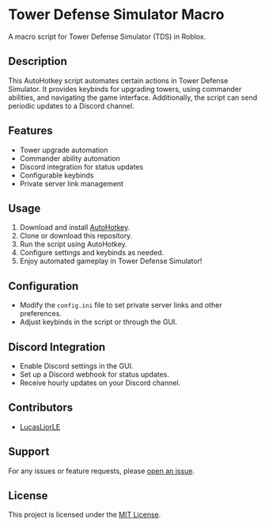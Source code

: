 # Tower Defense Simulator Macro

A macro script for Tower Defense Simulator (TDS) in Roblox.

## Description

This AutoHotkey script automates certain actions in Tower Defense Simulator. It provides keybinds for upgrading towers, using commander abilities, and navigating the game interface. Additionally, the script can send periodic updates to a Discord channel.

## Features

- Tower upgrade automation
- Commander ability automation
- Discord integration for status updates
- Configurable keybinds
- Private server link management

## Usage

1. Download and install [AutoHotkey](https://www.autohotkey.com/).
2. Clone or download this repository.
3. Run the script using AutoHotkey.
4. Configure settings and keybinds as needed.
5. Enjoy automated gameplay in Tower Defense Simulator!

## Configuration

- Modify the `config.ini` file to set private server links and other preferences.
- Adjust keybinds in the script or through the GUI.

## Discord Integration

- Enable Discord settings in the GUI.
- Set up a Discord webhook for status updates.
- Receive hourly updates on your Discord channel.

## Contributors

- [LucasLiorLE](https://github.com/LucasLiorLE)

## Support

For any issues or feature requests, please [open an issue](https://github.com/LucasLiorLE/TDS-Macro/issues).

## License

This project is licensed under the [MIT License](LICENSE).

